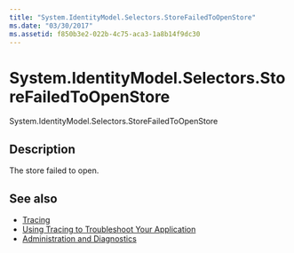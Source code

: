 ```yaml
---
title: "System.IdentityModel.Selectors.StoreFailedToOpenStore"
ms.date: "03/30/2017"
ms.assetid: f850b3e2-022b-4c75-aca3-1a8b14f9dc30
---
```

# System.IdentityModel.Selectors.StoreFailedToOpenStore
System.IdentityModel.Selectors.StoreFailedToOpenStore  
  
## Description  
 The store failed to open.  
  
## See also

- [Tracing](../../../../../docs/framework/wcf/diagnostics/tracing/index.md)
- [Using Tracing to Troubleshoot Your Application](../../../../../docs/framework/wcf/diagnostics/tracing/using-tracing-to-troubleshoot-your-application.md)
- [Administration and Diagnostics](../../../../../docs/framework/wcf/diagnostics/index.md)
